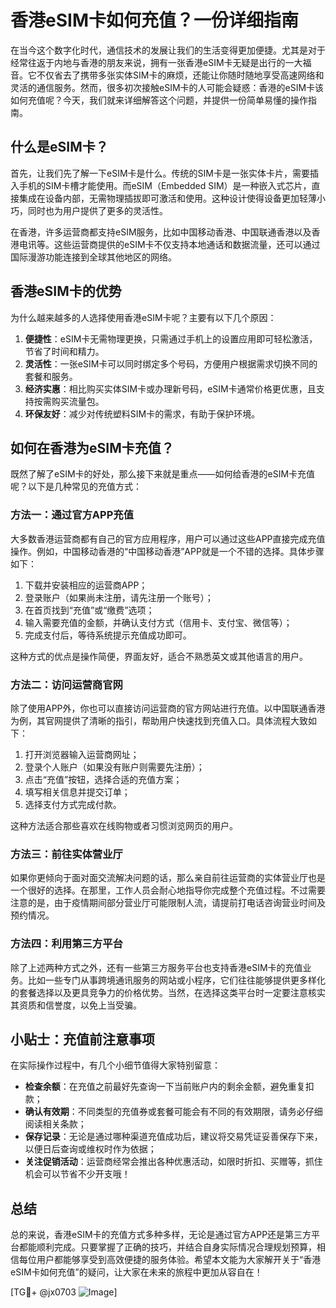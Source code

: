# 香港eSIM卡如何充值？一份详细指南

在当今这个数字化时代，通信技术的发展让我们的生活变得更加便捷。尤其是对于经常往返于内地与香港的朋友来说，拥有一张香港eSIM卡无疑是出行的一大福音。它不仅省去了携带多张实体SIM卡的麻烦，还能让你随时随地享受高速网络和灵活的通信服务。然而，很多初次接触eSIM卡的人可能会疑惑：香港的eSIM卡该如何充值呢？今天，我们就来详细解答这个问题，并提供一份简单易懂的操作指南。

## 什么是eSIM卡？

首先，让我们先了解一下eSIM卡是什么。传统的SIM卡是一张实体卡片，需要插入手机的SIM卡槽才能使用。而eSIM（Embedded SIM）是一种嵌入式芯片，直接集成在设备内部，无需物理插拔即可激活和使用。这种设计使得设备更加轻薄小巧，同时也为用户提供了更多的灵活性。

在香港，许多运营商都支持eSIM服务，比如中国移动香港、中国联通香港以及香港电讯等。这些运营商提供的eSIM卡不仅支持本地通话和数据流量，还可以通过国际漫游功能连接到全球其他地区的网络。

## 香港eSIM卡的优势

为什么越来越多的人选择使用香港eSIM卡呢？主要有以下几个原因：

1. **便捷性**：eSIM卡无需物理更换，只需通过手机上的设置应用即可轻松激活，节省了时间和精力。
2. **灵活性**：一张eSIM卡可以同时绑定多个号码，方便用户根据需求切换不同的套餐和服务。
3. **经济实惠**：相比购买实体SIM卡或办理新号码，eSIM卡通常价格更优惠，且支持按需购买流量包。
4. **环保友好**：减少对传统塑料SIM卡的需求，有助于保护环境。

## 如何在香港为eSIM卡充值？

既然了解了eSIM卡的好处，那么接下来就是重点——如何给香港的eSIM卡充值呢？以下是几种常见的充值方式：

### 方法一：通过官方APP充值

大多数香港运营商都有自己的官方应用程序，用户可以通过这些APP直接完成充值操作。例如，中国移动香港的“中国移动香港”APP就是一个不错的选择。具体步骤如下：

1. 下载并安装相应的运营商APP；
2. 登录账户（如果尚未注册，请先注册一个账号）；
3. 在首页找到“充值”或“缴费”选项；
4. 输入需要充值的金额，并确认支付方式（信用卡、支付宝、微信等）；
5. 完成支付后，等待系统提示充值成功即可。

这种方式的优点是操作简便，界面友好，适合不熟悉英文或其他语言的用户。

### 方法二：访问运营商官网

除了使用APP外，你也可以直接访问运营商的官方网站进行充值。以中国联通香港为例，其官网提供了清晰的指引，帮助用户快速找到充值入口。具体流程大致如下：

1. 打开浏览器输入运营商网址；
2. 登录个人账户（如果没有账户则需要先注册）；
3. 点击“充值”按钮，选择合适的充值方案；
4. 填写相关信息并提交订单；
5. 选择支付方式完成付款。

这种方法适合那些喜欢在线购物或者习惯浏览网页的用户。

### 方法三：前往实体营业厅

如果你更倾向于面对面交流解决问题的话，那么亲自前往运营商的实体营业厅也是一个很好的选择。在那里，工作人员会耐心地指导你完成整个充值过程。不过需要注意的是，由于疫情期间部分营业厅可能限制人流，请提前打电话咨询营业时间及预约情况。

### 方法四：利用第三方平台

除了上述两种方式之外，还有一些第三方服务平台也支持香港eSIM卡的充值业务。比如一些专门从事跨境通讯服务的网站或小程序，它们往往能够提供更多样化的套餐选择以及更具竞争力的价格优势。当然，在选择这类平台时一定要注意核实其资质和信誉度，以免上当受骗。

## 小贴士：充值前注意事项

在实际操作过程中，有几个小细节值得大家特别留意：

- **检查余额**：在充值之前最好先查询一下当前账户内的剩余金额，避免重复扣款；
- **确认有效期**：不同类型的充值券或套餐可能会有不同的有效期限，请务必仔细阅读相关条款；
- **保存记录**：无论是通过哪种渠道充值成功后，建议将交易凭证妥善保存下来，以便日后查询或维权时作为依据；
- **关注促销活动**：运营商经常会推出各种优惠活动，如限时折扣、买赠等，抓住机会可以节省不少开支哦！

## 总结

总的来说，香港eSIM卡的充值方式多种多样，无论是通过官方APP还是第三方平台都能顺利完成。只要掌握了正确的技巧，并结合自身实际情况合理规划预算，相信每位用户都能够享受到高效便捷的服务体验。希望本文能为大家解开关于“香港eSIM卡如何充值”的疑问，让大家在未来的旅程中更加从容自在！

[TG💪+ @jx0703 ![Image](https://github.com/user-attachments/assets/dbca1d08-cadb-493c-b0ec-ad6f7a83f270)]